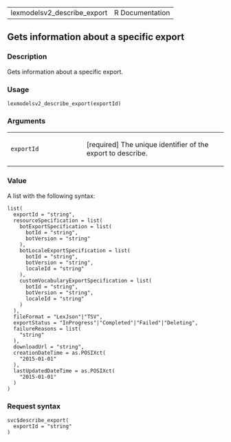 <table style="width: 100%;">
<tbody>
<tr class="odd">
<td>lexmodelsv2_describe_export</td>
<td style="text-align: right;">R Documentation</td>
</tr>
</tbody>
</table>

## Gets information about a specific export

### Description

Gets information about a specific export.

### Usage

    lexmodelsv2_describe_export(exportId)

### Arguments

<table>
<colgroup>
<col style="width: 35%" />
<col style="width: 65%" />
</colgroup>
<tbody>
<tr class="odd">
<td><code
id="lexmodelsv2_describe_export_:_exportId">exportId</code></td>
<td><p>[required] The unique identifier of the export to
describe.</p></td>
</tr>
</tbody>
</table>

### Value

A list with the following syntax:

    list(
      exportId = "string",
      resourceSpecification = list(
        botExportSpecification = list(
          botId = "string",
          botVersion = "string"
        ),
        botLocaleExportSpecification = list(
          botId = "string",
          botVersion = "string",
          localeId = "string"
        ),
        customVocabularyExportSpecification = list(
          botId = "string",
          botVersion = "string",
          localeId = "string"
        )
      ),
      fileFormat = "LexJson"|"TSV",
      exportStatus = "InProgress"|"Completed"|"Failed"|"Deleting",
      failureReasons = list(
        "string"
      ),
      downloadUrl = "string",
      creationDateTime = as.POSIXct(
        "2015-01-01"
      ),
      lastUpdatedDateTime = as.POSIXct(
        "2015-01-01"
      )
    )

### Request syntax

    svc$describe_export(
      exportId = "string"
    )
